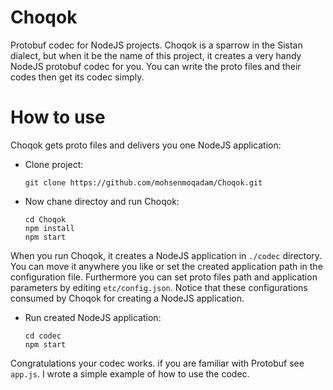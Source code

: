 # Choqok
Protobuf codec for NodeJS projects.
Choqok is a sparrow in the Sistan dialect, but when it be the name of this project, it creates a very handy NodeJS protobuf codec for you. You can write the proto files and their codes then get its codec simply.

# How to use
Choqok gets proto files and delivers you one NodeJS application:
- Clone project:
	```
	git clone https://github.com/mohsenmoqadam/Choqok.git
	```
- Now chane directoy and run Choqok:
	```
	cd Choqok
	npm install 
	npm start
	```
When you run Choqok, it creates a NodeJS application in `./codec` directory. You can move it anywhere you like or set the created application path in the configuration file. Furthermore 
 you can set proto files path and application parameters by editing `etc/config.json`. Notice that these configurations consumed by Choqok for creating a NodeJS application.
- Run created NodeJS application:
	```
	cd codec
	npm start 
	```
 Congratulations your codec works. if you are familiar with Protobuf see `app.js`. I wrote a simple example of how to use the codec. 
